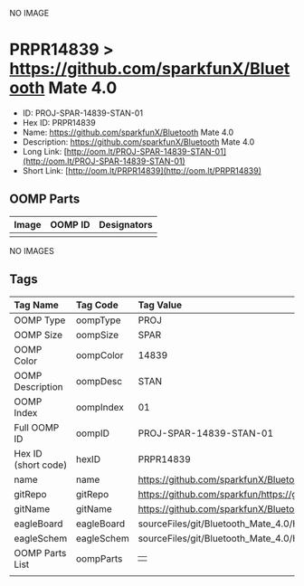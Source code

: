 


  
NO IMAGE  
# PRPR14839 > https://github.com/sparkfunX/Bluetooth Mate 4.0

- ID: PROJ-SPAR-14839-STAN-01
- Hex ID: PRPR14839
- Name: https://github.com/sparkfunX/Bluetooth Mate 4.0
- Description: https://github.com/sparkfunX/Bluetooth Mate 4.0
- Long Link: [http://oom.lt/PROJ-SPAR-14839-STAN-01](http://oom.lt/PROJ-SPAR-14839-STAN-01)
- Short Link: [http://oom.lt/PRPR14839](http://oom.lt/PRPR14839)

## OOMP Parts
  

|Image|OOMP ID|Designators|
| :--- | :--- | :--- |
||||
  
NO IMAGES  
## Tags
  

|Tag Name|Tag Code|Tag Value|
| :--- | :--- | :--- |
|OOMP Type|oompType|PROJ|
|OOMP Size|oompSize|SPAR|
|OOMP Color|oompColor|14839|
|OOMP Description|oompDesc|STAN|
|OOMP Index|oompIndex|01|
|Full OOMP ID|oompID|PROJ-SPAR-14839-STAN-01|
|Hex ID (short code)|hexID|PRPR14839|
|name|name|https://github.com/sparkfunX/Bluetooth Mate 4.0|
|gitRepo|gitRepo|https://github.com/sparkfun/https://github.com/sparkfunX/Bluetooth_Mate_4.0|
|gitName|gitName|https://github.com/sparkfunX/Bluetooth_Mate_4.0|
|eagleBoard|eagleBoard|sourceFiles/git/Bluetooth_Mate_4.0/Hardware/Bluetooth_Mate_4.0.brd|
|eagleSchem|eagleSchem|sourceFiles/git/Bluetooth_Mate_4.0/Hardware/Bluetooth_Mate_4.0.sch|
|OOMP Parts List|oompParts|<table><tr><td></td></tr></table>|
||||
